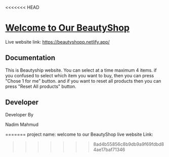 
<<<<<<< HEAD
# [Welcome to Our BeautyShop](https://beautyshopp.netlify.app/)

Live website link: https://beautyshopp.netlify.app/

## Documentation



This is Beautyship website. You can select at a time maximum 4 items.
if you confused to select which item you want to buy, then you can press "Chose 1 for me" button.
and if you want to reset all products then you can press "Reset All products" button.
## Developer

Developer By

Nadim Mahmud


=======
project name: welcome to our BeautyShop
live website Link: 
>>>>>>> 8ad4b55856c8b9db9a9f69fdbd84ae17baf71346
